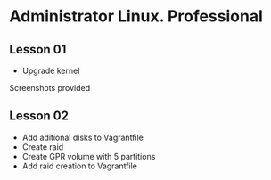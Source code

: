 # Administrator Linux. Professional

## Lesson 01

- Upgrade kernel

Screenshots provided

## Lesson 02

- Add aditional disks to Vagrantfile
- Create raid
- Create GPR volume with 5 partitions
- Add raid creation to Vagrantfile
